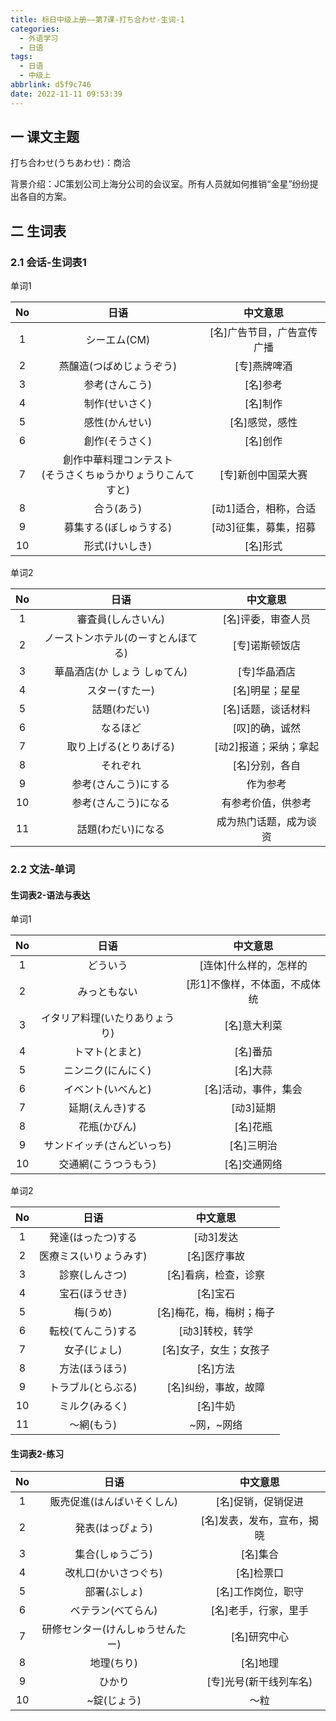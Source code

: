 ```yaml
---
title: 标日中级上册——第7课-打ち合わせ-生词-1
categories:
  - 外语学习
  - 日语
tags:
  - 日语
  - 中级上
abbrlink: d5f9c746
date: 2022-11-11 09:53:39
---
```

## 一 课文主题

打ち合わせ(うちあわせ)：商洽

背景介绍：JC策划公司上海分公司的会议室。所有人员就如何推销“金星”纷纷提出各自的方案。

<!--more-->

## 二 生词表

### 2.1 会话-生词表1

单词1

|  No  |                             日语                             |          中文意思          |
| :--: | :----------------------------------------------------------: | :------------------------: |
|  1   |                         シーエム(CM)                         | [名]广告节目，广告宣传广播 |
|  2   |                   燕醸造(つばめじょうぞう)                   |        [专]燕牌啤酒        |
|  3   |                        参考(さんこう)                        |          [名]参考          |
|  4   |                        制作(せいさく)                        |          [名]制作          |
|  5   |                        感性(かんせい)                        |       [名]感觉，感性       |
|  6   |                        創作(そうさく)                        |          [名]创作          |
|  7   | 創作中華料理コンテスト<br>(そうさくちゅうかりょうりこんてすと) |     [专]新创中国菜大赛     |
|  8   |                          合う(あう)                          |   [动1]适合，相称，合适    |
|  9   |                    募集する(ぼしゅうする)                    |   [动3]征集，募集，招募    |
|  10  |                        形式(けいしき)                        |          [名]形式          |

单词2

|  No  |                日语                |        中文意思        |
| :--: | :--------------------------------: | :--------------------: |
|  1   |         審査員(しんさいん)         |   [名]评委，审查人员   |
|  2   | ノーストンホテル(のーすとんほてる) |     [专]诺斯顿饭店     |
|  3   |    華晶酒店(か しょう しゅてん)    |      [专]华晶酒店      |
|  4   |           スター(すたー)           |     [名]明星；星星     |
|  5   |            話題(わだい)            |   [名]话题，谈话材料   |
|  6   |              なるほど              |     [叹]的确，诚然     |
|  7   |       取り上げる(とりあげる)       | [动2]报道；采纳；拿起  |
|  8   |              それぞれ              |     [名]分别，各自     |
|  9   |        参考(さんこう)にする        |        作为参考        |
|  10  |        参考(さんこう)になる        |   有参考价值，供参考   |
|  11  |         話題(わだい)になる         | 成为热门话题，成为谈资 |

### 2.2 文法-单词

#### 生词表2-语法与表达

单词1

|  No  |              日语              |           中文意思            |
| :--: | :----------------------------: | :---------------------------: |
|  1   |            どういう            |    [连体]什么样的，怎样的     |
|  2   |          みっともない          | [形1]不像样，不体面，不成体统 |
|  3   | イタリア料理(いたりありょうり) |         [名]意大利菜          |
|  4   |         トマト(とまと)         |           [名]番茄            |
|  5   |       ニンニク(にんにく)       |           [名]大蒜            |
|  6   |       イベント(いべんと)       |     [名]活动，事件，集会      |
|  7   |        延期(えんき)する        |           [动3]延期           |
|  8   |          花瓶(かびん)          |           [名]花瓶            |
|  9   |   サンドイッチ(さんどいっち)   |          [名]三明治           |
|  10  |      交通網(こうつうもう)      |         [名]交通网络          |

单词2

|  No  |          日语          |         中文意思         |
| :--: | :--------------------: | :----------------------: |
|  1   |   発達(はったつ)する   |        [动3]发达         |
|  2   | 医療ミス(いりょうみす) |       [名]医疗事故       |
|  3   |     診察(しんさつ)     |   [名]看病，检查，诊察   |
|  4   |     宝石(ほうせき)     |         [名]宝石         |
|  5   |        梅(うめ)        | [名]梅花，梅，梅树；梅子 |
|  6   |   転校(てんこう)する   |     [动3]转校，转学      |
|  7   |      女子(じょし)      |  [名]女子，女生；女孩子  |
|  8   |     方法(ほうほう)     |         [名]方法         |
|  9   |   トラブル(とらぶる)   |   [名]纠纷，事故，故障   |
|  10  |     ミルク(みるく)     |         [名]牛奶         |
|  11  |       ～網(もう)       |        ~网，~网络        |

#### 生词表2-练习

|  No  |               日语               |          中文意思          |
| :--: | :------------------------------: | :------------------------: |
|  1   |    販売促進(はんばいそくしん)    |     [名]促销，促销促进     |
|  2   |         発表(はっぴょう)         | [名]发表，发布，宣布，揭晓 |
|  3   |         集合(しゅうごう)         |          [名]集合          |
|  4   |       改札口(かいさつぐち)       |         [名]检票口         |
|  5   |           部署(ぶしょ)           |     [名]工作岗位，职守     |
|  6   |        ベテラン(べてらん)        |    [名]老手，行家，里手    |
|  7   | 研修センター(けんしゅうせんたー) |        [名]研究中心        |
|  8   |            地理(ちり)            |          [名]地理          |
|  9   |              ひかり              |   [专]光号(新干线列车名)   |
|  10  |           ~錠(じょう)            |            ～粒            |

